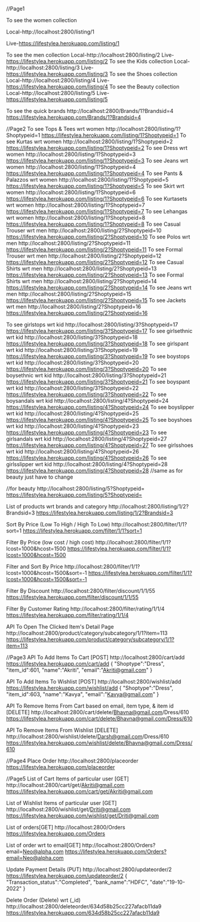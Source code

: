 //Page1

To see the women collection

Local-http://localhost:2800/listing/1

Live-https://lifestylea.herokuapp.com/listing/1

To see the men collection
Local-http://localhost:2800/listing/2
Live-https://lifestylea.herokuapp.com/listing/2
To see the Kids collection
Local-http://localhost:2800/listing/3
Live-https://lifestylea.herokuapp.com/listing/3
To see the Shoes collection
Local-http://localhost:2800/listing/4
Live-https://lifestylea.herokuapp.com/listing/4
To see the Beauty collection
Local-http://localhost:2800/listing/5
Live-https://lifestylea.herokuapp.com/listing/5

To see the quick brands
http://localhost:2800/Brands/1?Brandsid=4
https://lifestylea.herokuapp.com/Brands/1?Brandsid=4

//Page2
To see Tops & Tees wrt women
http://localhost:2800/listing/1?Shoptypeid=1
https://lifestylea.herokuapp.com/listing/1?Shoptypeid=1
To see Kurtas wrt women
http://localhost:2800/listing/1?Shoptypeid=2
https://lifestylea.herokuapp.com/listing/1?Shoptypeid=2
To see Dress wrt women
http://localhost:2800/listing/1?Shoptypeid=3
https://lifestylea.herokuapp.com/listing/1?Shoptypeid=3
To see Jeans wrt women
http://localhost:2800/listing/1?Shoptypeid=4
https://lifestylea.herokuapp.com/listing/1?Shoptypeid=4
To see Pants & Palazzos wrt women
http://localhost:2800/listing/1?Shoptypeid=5
https://lifestylea.herokuapp.com/listing/1?Shoptypeid=5
To see Skirt wrt women
http://localhost:2800/listing/1?Shoptypeid=6
https://lifestylea.herokuapp.com/listing/1?Shoptypeid=6
To see Kurtasets wrt women
http://localhost:2800/listing/1?Shoptypeid=7
https://lifestylea.herokuapp.com/listing/1?Shoptypeid=7
To see Lehangas wrt women
http://localhost:2800/listing/1?Shoptypeid=8
https://lifestylea.herokuapp.com/listing/1?Shoptypeid=8
To see Casual Trouser wrt men
http://localhost:2800/listing/2?Shoptypeid=10
https://lifestylea.herokuapp.com/listing/2?Shoptypeid=10
To see Polos wrt men
http://localhost:2800/listing/2?Shoptypeid=11
https://lifestylea.herokuapp.com/listing/2?Shoptypeid=11
To see Formal Trouser wrt men
http://localhost:2800/listing/2?Shoptypeid=12
https://lifestylea.herokuapp.com/listing/2?Shoptypeid=12
To see Casual Shirts wrt men
http://localhost:2800/listing/2?Shoptypeid=13
https://lifestylea.herokuapp.com/listing/2?Shoptypeid=13
To see Formal Shirts wrt men
http://localhost:2800/listing/2?Shoptypeid=14
https://lifestylea.herokuapp.com/listing/2?Shoptypeid=14
To see Jeans wrt men
http://localhost:2800/listing/2?Shoptypeid=15
https://lifestylea.herokuapp.com/listing/2?Shoptypeid=15
To see Jackets wrt men
http://localhost:2800/listing/2?Shoptypeid=16
https://lifestylea.herokuapp.com/listing/2?Shoptypeid=16

To see girlstops wrt kid
http://localhost:2800/listing/3?Shoptypeid=17
https://lifestylea.herokuapp.com/listing/3?Shoptypeid=17
To see girlsethnic wrt kid
http://localhost:2800/listing/3?Shoptypeid=18
https://lifestylea.herokuapp.com/listing/3?Shoptypeid=18
To see girlspant wrt kid
http://localhost:2800/listing/3?Shoptypeid=19
https://lifestylea.herokuapp.com/listing/3?Shoptypeid=19
To see boystops wrt kid
http://localhost:2800/listing/3?Shoptypeid=20
https://lifestylea.herokuapp.com/listing/3?Shoptypeid=20
To see boysethnic wrt kid
http://localhost:2800/listing/3?Shoptypeid=21
https://lifestylea.herokuapp.com/listing/3?Shoptypeid=21
To see boyspant wrt kid
http://localhost:2800/listing/3?Shoptypeid=22
https://lifestylea.herokuapp.com/listing/3?Shoptypeid=22
To see boysandals wrt kid
http://localhost:2800/listing/4?Shoptypeid=24
https://lifestylea.herokuapp.com/listing/4?Shoptypeid=24
To see boyslipper wrt kid
http://localhost:2800/listing/4?Shoptypeid=25
https://lifestylea.herokuapp.com/listing/4?Shoptypeid=25
To see boyshoes wrt kid
http://localhost:2800/listing/4?Shoptypeid=23
https://lifestylea.herokuapp.com/listing/4?Shoptypeid=23
To see girlsandals wrt kid
http://localhost:2800/listing/4?Shoptypeid=27
https://lifestylea.herokuapp.com/listing/4?Shoptypeid=27
To see girlsshoes wrt kid
http://localhost:2800/listing/4?Shoptypeid=26
https://lifestylea.herokuapp.com/listing/4?Shoptypeid=26
To see girlsslipper wrt kid
http://localhost:2800/listing/4?Shoptypeid=28
https://lifestylea.herokuapp.com/listing/4?Shoptypeid=28
//same as for beauty just have to change

//for beauty http://localhost:2800/listing/5?Shoptypeid=
https://lifestylea.herokuapp.com/listing/5?Shoptypeid=

List of products wrt brands and category
http://localhost:2800/listing/1/2?Brandsid=3
https://lifestylea.herokuapp.com/listing/1/2?Brandsid=3

Sort By Price (Low To High / High To Low)
http://localhost:2800/filter/1/1?sort=1
https://lifestylea.herokuapp.com/filter/1/1?sort=1

Filter By Price (low cost / high cost)
http://localhost:2800/filter/1/1?lcost=1000&hcost=1500
https://lifestylea.herokuapp.com/filter/1/1?lcost=1000&hcost=1500

Filter and Sort By Price
http://localhost:2800/filter/1/1?lcost=1000&hcost=1500&sort=-1
https://lifestylea.herokuapp.com/filter/1/1?lcost=1000&hcost=1500&sort=-1

Filter By Discount
http://localhost:2800/filter/discount/1/1/55
https://lifestylea.herokuapp.com/filter/discount/1/1/55

Filter By Customer Rating
http://localhost:2800/filter/rating/1/1/4
https://lifestylea.herokuapp.com/filter/rating/1/1/4

API To Open The Clicked Item's Detail Page
http://localhost:2800/product/category/subcategory/1/1?item=113
https://lifestylea.herokuapp.com/product/category/subcategory/1/1?item=113

//Page3
API To Add Items To Cart [POST]
http://localhost:2800/cart/add
https://lifestylea.herokuapp.com/cart/add
{
"Shoptype":"Dress",
"item_id":601,
"name":"Akriti",
"email":"Akriti@gmail.com"
}

API To Add Items To Wishlist [POST]
http://localhost:2800/wishlist/add
https://lifestylea.herokuapp.com/wishlist/add
{
"Shoptype":"Dress",
"item_id":603,
"name":"Kavya",
"email":"Kavya@gmail.com"
}

API To Remove Items From Cart based on email, item type, & item id [DELETE]
http://localhost:2800/cart/delete/Bhavna@gmail.com/Dress/610
https://lifestylea.herokuapp.com/cart/delete/Bhavna@gmail.com/Dress/610

API To Remove Items From Wishlist [DELETE]
http://localhost:2800/wishlist/delete/Darsh@gmail.com/Dress/610
https://lifestylea.herokuapp.com/wishlist/delete/Bhavna@gmail.com/Dress/610

//Page4
Place Order
http://localhost:2800/placeorder
https://lifestylea.herokuapp.com/placeorder

//Page5
List of Cart Items of particular user [GET]
http://localhost:2800/cart/get/Akriti@gmail.com
https://lifestylea.herokuapp.com/cart/get/Akriti@gmail.com

List of Wishlist Items of particular user [GET]
http://localhost:2800/wishlist/get/Driti@gmail.com
https://lifestylea.herokuapp.com/wishlist/get/Driti@gmail.com

List of orders[GET]
http://localhost:2800/Orders
https://lifestylea.herokuapp.com/Orders

List of order wrt to email[GET]
http://localhost:2800/Orders?email=Neo@alpha.com
https://lifestylea.herokuapp.com/Orders?email=Neo@alpha.com

Update Payment Details (PUT)
http://localhost:2800/updateorder/2
https://lifestylea.herokuapp.com/updateorder/2
{
"Transaction_status":"Completed",
"bank_name":"HDFC",
"date":"19-10-2022"
}

Delete Order (Delete) wrt (\_id)
http://localhost:2800/deleteorder/634d58b25cc227afacb11da9
https://lifestylea.herokuapp.com/634d58b25cc227afacb11da9
